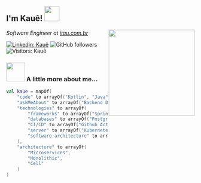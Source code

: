 <h2>I'm Kauê! <img src="https://media.giphy.com/media/AOXNxxIJuBQdNTBblp/source.gif" width="40"></h2>
<img align='right' src="https://media.giphy.com/media/3qYvlcgnIka1ayPbqB/source.gif" width="230">
<p><em>Software Engineer at <a href="https://itau.com.br/" target="_blank">itau.com.br</a>
</em></p>

[![Linkedin: Kauê](https://img.shields.io/badge/-kaue-blue?style=flat-square&logo=Linkedin&logoColor=white&link=https://www.linkedin.com/in/kaue/)](https://www.linkedin.com/in/kaue/)
![GitHub followers](https://img.shields.io/github/followers/kaue?label=Follow&style=social)
![Visitors: Kauê](https://komarev.com/ghpvc/?username=kaue&label=Profile%20views&color=0e75b6&style=flat")

### <img src="https://giphy.com/stickers/kitten-jaju-jubescomic-jp2JrjNr13yycxzxiF" width="50"> A little more about me...

```kotlin
val kaue = mapOf(
    "code" to arrayOf("Kotlin", "Java", "Python"),
    "askMeAbout" to arrayOf("Backend Development", "gRPC", "Rest", "Minecraft"),
    "technologies" to arrayOf(
        "frameworks" to arrayOf("Spring Boot", "Micronaut", "Ktor"),
        "databases" to arrayOf("Postgres", "Aurora", "MySQL", "DynamoDB", "MongoDB"),
        "CI/CD" to arrayOf("Github Actions", "Gitlab CI", "Jenkins"),
        "server" to arrayOf("Kubernetes", "EC2", "Serverless"),
        "software architecture" to arrayOf("Hexagonal", "Clean", "MVC")
    ),
    "architecture" to arrayOf(
        "Microservices",
        "Monolithic",
        "Cell"
    )
)
